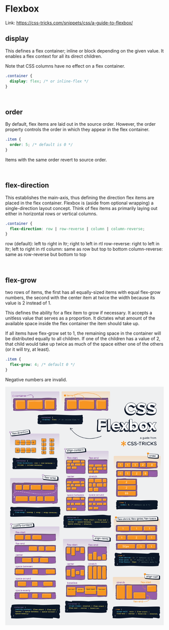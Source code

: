 
# Flexbox

Link: https://css-tricks.com/snippets/css/a-guide-to-flexbox/


## display

This defines a flex container; inline or block depending on the given value. It enables a flex context for all its direct children.

Note that CSS columns have no effect on a flex container.

```css
.container {
  display: flex; /* or inline-flex */
}
```
<br>

## order

By default, flex items are laid out in the source order. However, the order property controls the order in which they appear in the flex container.

```css
.item {
  order: 5; /* default is 0 */
}
```
Items with the same order revert to source order.

<br>

## flex-direction

This establishes the main-axis, thus defining the direction flex items are placed in the flex container. Flexbox is (aside from optional wrapping) a single-direction layout concept. Think of flex items as primarily laying out either in horizontal rows or vertical columns.
```css
.container {
  flex-direction: row | row-reverse | column | column-reverse;
}
```
row (default): left to right in ltr; right to left in rtl
row-reverse: right to left in ltr; left to right in rtl
column: same as row but top to bottom
column-reverse: same as row-reverse but bottom to top

<br>

## flex-grow
two rows of items, the first has all equally-sized items with equal flex-grow numbers, the second with the center item at twice the width because its value is 2 instead of 1.

This defines the ability for a flex item to grow if necessary. It accepts a unitless value that serves as a proportion. It dictates what amount of the available space inside the flex container the item should take up.

If all items have flex-grow set to 1, the remaining space in the container will be distributed equally to all children. If one of the children has a value of 2, that child would take up twice as much of the space either one of the others (or it will try, at least).

```css
.item {
  flex-grow: 4; /* default 0 */
}
```
Negative numbers are invalid.


![Alt text](/assets/felxbox.png)
